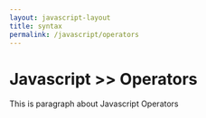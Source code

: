 ```yaml
---
layout: javascript-layout
title: syntax
permalink: /javascript/operators
---
```



# Javascript >> Operators
This is paragraph about Javascript Operators